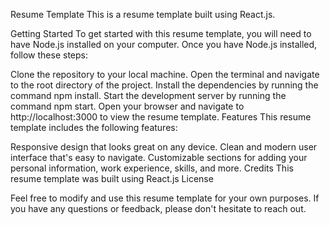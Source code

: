 Resume Template
This is a resume template built using React.js.

Getting Started
To get started with this resume template, you will need to have Node.js installed on your computer. Once you have Node.js installed, follow these steps:

Clone the repository to your local machine.
Open the terminal and navigate to the root directory of the project.
Install the dependencies by running the command npm install.
Start the development server by running the command npm start.
Open your browser and navigate to http://localhost:3000 to view the resume template.
Features
This resume template includes the following features:

Responsive design that looks great on any device.
Clean and modern user interface that's easy to navigate.
Customizable sections for adding your personal information, work experience, skills, and more.
Credits
This resume template was built using React.js
License

Feel free to modify and use this resume template for your own purposes. If you have any questions or feedback, please don't hesitate to reach out.

